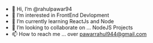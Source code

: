 - 👋 Hi, I’m @rahulpawar94
- 👀 I’m interested in FrontEnd Devlopment
- 🌱 I’m currently learning ReactJs and Node
- 💞️ I’m looking to collaborate on ... NodeJS Projects
- 📫 How to reach me ... over pawarrahul944@gmail.com

<!---
rahulpawar94/rahulpawar94 is a ✨ special ✨ repository because its `README.md` (this file) appears on your GitHub profile.
You can click the Preview link to take a look at your changes.
--->
